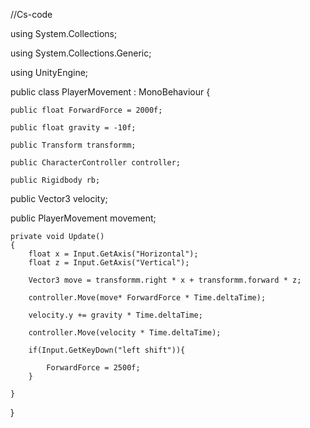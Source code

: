 //Cs-code

using System.Collections;

using System.Collections.Generic;

using UnityEngine;

public class PlayerMovement : MonoBehaviour
{

    public float ForwardForce = 2000f;

    public float gravity = -10f;

    public Transform transformm;

    public CharacterController controller;

    public Rigidbody rb;

   public Vector3 velocity;

   public PlayerMovement movement;



    private void Update()
    {
        float x = Input.GetAxis("Horizontal");
        float z = Input.GetAxis("Vertical");

        Vector3 move = transformm.right * x + transformm.forward * z;

        controller.Move(move* ForwardForce * Time.deltaTime);

        velocity.y += gravity * Time.deltaTime;

        controller.Move(velocity * Time.deltaTime);

        if(Input.GetKeyDown("left shift")){

            ForwardForce = 2500f;
        }

    }
}
